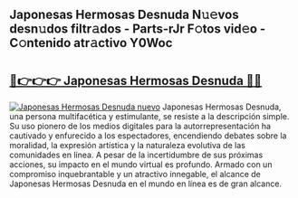 ## Japonesas Hermosas Desnuda N𝚞𝚎vos desn𝚞dos filtr𝚊dos - Parts-rJr F𝚘tos vid𝚎o - C𝚘ntenido atr𝚊ctivo Y0Woc

# <h2><a href="http://mbci9d6.tromn.icu/?c=Japonesas+Hermosas+Desnuda">🔗👉👉👉 Japonesas Hermosas Desnuda 🔗🔗</a></h2>

[![Japonesas Hermosas Desnuda nuevo](https://i.imgur.com/pEAQMta.gif)](http://mbci9d6.tromn.icu/?c=Japonesas+Hermosas+Desnuda)
Japonesas Hermosas Desnuda, una persona multifacética y estimulante, se resiste a la descripción simple. Su uso pionero de los medios digitales para la autorrepresentación ha cautivado y enfurecido a los espectadores, encendiendo debates sobre la moralidad, la expresión artística y la naturaleza evolutiva de las comunidades en línea. A pesar de la incertidumbre de sus próximas acciones, su impacto en el mundo virtual es profundo. Armado con un compromiso inquebrantable y un atractivo innegable, el alcance de Japonesas Hermosas Desnuda en el mundo en línea es de gran alcance.

